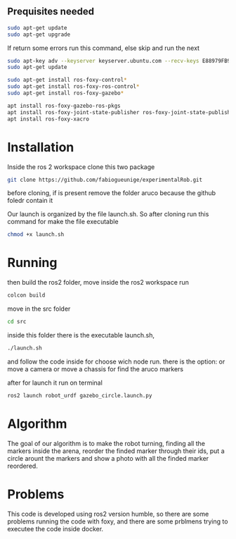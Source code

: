 ## Prequisites needed

``` bash
sudo apt-get update
sudo apt-get upgrade
```
If return some errors run this command, else skip and run the next
```bash
sudo apt-key adv --keyserver keyserver.ubuntu.com --recv-keys E88979FB9B30ACF2
sudo apt-get update
```

```bash
sudo apt-get install ros-foxy-control*
sudo apt-get install ros-foxy-ros-control*
sudo apt-get install ros-foxy-gazebo*
```

``` bash
apt install ros-foxy-gazebo-ros-pkgs
apt install ros-foxy-joint-state-publisher ros-foxy-joint-state-publisher-gui
apt install ros-foxy-xacro
```

# Installation 

Inside the ros 2 workspace clone this two package

```bash
git clone https://github.com/fabiogueunige/experimentalRob.git
```
before cloning, if is present remove the folder aruco because the github foledr contain it

Our launch is organized by the file launch.sh. So after cloning run this command for make the file executable
```bash
chmod +x launch.sh
```

# Running 

then build the ros2 folder,
move inside the ros2 workspace 
run
```bash
colcon build
```
move in the src folder 
```bash
cd src
```
inside this folder there is the executable launch.sh, 
```bash
./launch.sh
```
and follow the code inside for choose wich node run. there is the option: or move a camera or move a chassis for find the aruco markers


after for launch it run on terminal 
``` bash
ros2 launch robot_urdf gazebo_circle.launch.py
```

# Algorithm
The goal of our algorithm is to make the robot turning, finding all the markers inside the arena, reorder the finded marker through their ids, put a circle arount the markers and show a photo with all the finded marker reordered.

# Problems
This code is developed using ros2 version humble, so there are some problems running the code with foxy, and there are some prblmens trying to executee the code inside docker.




